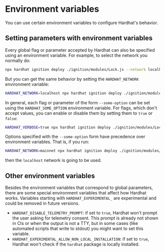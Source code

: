 # Environment variables

You can use certain environment variables to configure Hardhat's behavior.

## Setting parameters with environment variables

Every global flag or parameter accepted by Hardhat can also be specified using an environment variable. For example, to select the network you normally do:

```bash
npx hardhat ignition deploy ./ignition/modules/Lock.js --network localhost
```

But you can get the same behavior by setting the `HARDHAT_NETWORK` environment variable:

```bash
HARDHAT_NETWORK=localhost npx hardhat ignition deploy ./ignition/modules/Lock.js
```

In general, each flag or parameter of the form `--some-option` can be set using the `HARDHAT_SOME_OPTION` environment variable. For flags, which don't accept values, you can enable or disable them by setting them to `true` or `false`:

```bash
HARDHAT_VERBOSE=true npx hardhat ignition deploy ./ignition/modules/Lock.js
```

Options specified with the `--some-option` form have precedence over environment variables. That is, if you run:

```bash
HARDHAT_NETWORK=mainnet npx hardhat ignition deploy ./ignition/modules/Lock.js --network localhost
```

then the `localhost` network is going to be used.

## Other environment variables

Besides the environment variables that correspond to global parameters, there are some special environment variables that affect how Hardhat works. Variables starting with `HARDHAT_EXPERIMENTAL_` are experimental and could be removed in future versions.

- `HARDHAT_DISABLE_TELEMETRY_PROMPT`: if set to `true`, Hardhat won't prompt the user asking for telemetry consent. This prompt is already not shown in CIs or when the output is not a TTY, but in some cases (like automated scripts that write to stdout) you might want to set this variable.
- `HARDHAT_EXPERIMENTAL_ALLOW_NON_LOCAL_INSTALLATION`: if set to `true`, Hardhat won't check if the `hardhat` package is locally installed.

